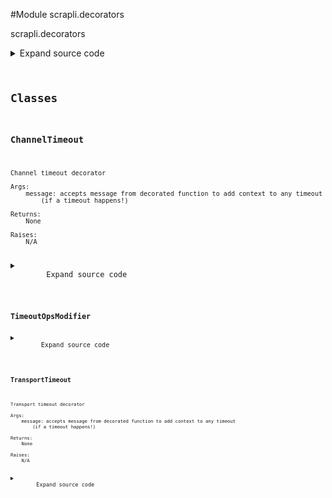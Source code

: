 <link rel="preload stylesheet" as="style" href="https://cdnjs.cloudflare.com/ajax/libs/10up-sanitize.css/11.0.1/sanitize.min.css" integrity="sha256-PK9q560IAAa6WVRRh76LtCaI8pjTJ2z11v0miyNNjrs=" crossorigin>
<link rel="preload stylesheet" as="style" href="https://cdnjs.cloudflare.com/ajax/libs/10up-sanitize.css/11.0.1/typography.min.css" integrity="sha256-7l/o7C8jubJiy74VsKTidCy1yBkRtiUGbVkYBylBqUg=" crossorigin>
<link rel="stylesheet preload" as="style" href="https://cdnjs.cloudflare.com/ajax/libs/highlight.js/10.1.1/styles/github.min.css" crossorigin>
<script defer src="https://cdnjs.cloudflare.com/ajax/libs/highlight.js/10.1.1/highlight.min.js" integrity="sha256-Uv3H6lx7dJmRfRvH8TH6kJD1TSK1aFcwgx+mdg3epi8=" crossorigin></script>
<script>window.addEventListener('DOMContentLoaded', () => hljs.initHighlighting())</script>















#Module scrapli.decorators

scrapli.decorators

<details class="source">
    <summary>
        <span>Expand source code</span>
    </summary>
    <pre>
        <code class="python">
"""scrapli.decorators"""
import asyncio
import signal
import sys
import threading
from concurrent.futures import ThreadPoolExecutor, wait
from functools import update_wrapper
from logging import LoggerAdapter
from typing import TYPE_CHECKING, Any, Callable

from scrapli.exceptions import ScrapliTimeout

if TYPE_CHECKING:
    from scrapli.channel import Channel  # pragma:  no cover
    from scrapli.driver import AsyncGenericDriver, GenericDriver  # pragma:  no cover
    from scrapli.transport.base.base_transport import BaseTransport  # pragma:  no cover

_IS_WINDOWS = sys.platform.startswith("win")


class TransportTimeout:
    def __init__(self, message: str = "") -> None:
        """
        Transport timeout decorator

        Args:
            message: accepts message from decorated function to add context to any timeout
                (if a timeout happens!)

        Returns:
            None

        Raises:
            N/A

        """
        self.message = message
        self.transport_instance: "BaseTransport"
        self.transport_timeout_transport = 0.0

    def __call__(self, wrapped_func: Callable[..., Any]) -> Callable[..., Any]:
        """
        Decorate an "operation" to modify the timeout_ops value for duration of that operation

        This decorator wraps send command/config ops and is used to allow users to set a
        `timeout_ops` value for the duration of a single method call -- this makes it so users don't
        need to manually set/reset the value

        Args:
            wrapped_func: function being decorated

        Returns:
            decorate: decorated func

        Raises:
            N/A

        """

        if asyncio.iscoroutinefunction(wrapped_func):

            async def decorate(*args: Any, **kwargs: Any) -> Any:
                self.transport_instance = args[0]
                self.transport_timeout_transport = self._get_timeout_transport()

                if not self.transport_timeout_transport:
                    return await wrapped_func(*args, **kwargs)

                try:
                    return await asyncio.wait_for(
                        wrapped_func(*args, **kwargs), timeout=self.transport_timeout_transport
                    )
                except asyncio.TimeoutError:
                    self._handle_timeout()

        else:
            # ignoring type error:
            # "All conditional function variants must have identical signatures"
            # one is sync one is async so never going to be identical here!
            def decorate(*args: Any, **kwargs: Any) -> Any:  # type: ignore
                self.transport_instance = args[0]
                self.transport_timeout_transport = self._get_timeout_transport()

                if not self.transport_timeout_transport:
                    return wrapped_func(*args, **kwargs)

                transport_instance_class_name = self.transport_instance.__class__.__name__

                if (
                    transport_instance_class_name in ("SystemTransport", "TelnetTransport")
                    or _IS_WINDOWS
                    or threading.current_thread() is not threading.main_thread()
                ):
                    return self._multiprocessing_timeout(
                        wrapped_func=wrapped_func,
                        args=args,
                        kwargs=kwargs,
                    )

                old = signal.signal(signal.SIGALRM, self._signal_raise_exception)
                signal.setitimer(signal.ITIMER_REAL, self.transport_timeout_transport)
                try:
                    return wrapped_func(*args, **kwargs)
                finally:
                    if self.transport_timeout_transport:
                        signal.setitimer(signal.ITIMER_REAL, 0)
                        signal.signal(signal.SIGALRM, old)

        # ensures that the wrapped function is updated w/ the original functions docs/etc. --
        # necessary for introspection for the auto gen docs to work!
        update_wrapper(wrapper=decorate, wrapped=wrapped_func)
        return decorate

    def _get_timeout_transport(self) -> float:
        """
        Fetch and return timeout transport from the transport object

        Args:
            N/A

        Returns:
            float: transport timeout value

        Raises:
            N/A

        """
        transport_args = self.transport_instance._base_transport_args  # pylint: disable=W0212
        return transport_args.timeout_transport

    def _handle_timeout(self) -> None:
        """
        Timeout handler method to close connections and raise ScrapliTimeout

        Args:
            N/A

        Returns:
            None

        Raises:
            ScrapliTimeout: always, if we hit this method we have already timed out!

        """
        self.transport_instance.logger.critical("transport operation timed out, closing transport")
        self.transport_instance.close()
        raise ScrapliTimeout(self.message)

    def _multiprocessing_timeout(
        self, wrapped_func: Callable[..., Any], args: Any, kwargs: Any
    ) -> Any:
        """
        Multiprocessing method for timeouts; works in threads and on windows

        Args:
            wrapped_func: function being decorated
            args: function being decorated args
            kwargs: function being decorated kwargs

        Returns:
            Any: result of decorated function

        Raises:
            N/A

        """
        with ThreadPoolExecutor(max_workers=1) as pool:
            future = pool.submit(wrapped_func, *args, **kwargs)
            wait([future], timeout=self.transport_timeout_transport)
            if not future.done():
                self._handle_timeout()
        return future.result()

    def _signal_raise_exception(self, signum: Any, frame: Any) -> None:
        """
        Signal method exception handler

        Args:
            signum: singum from the singal handler, unused here
            frame: frame from the signal handler, unused here

        Returns:
            None

        Raises:
            N/A

        """
        _, _ = signum, frame
        self._handle_timeout()


class ChannelTimeout:
    def __init__(self, message: str = "") -> None:
        """
        Channel timeout decorator

        Args:
            message: accepts message from decorated function to add context to any timeout
                (if a timeout happens!)

        Returns:
            None

        Raises:
            N/A

        """
        self.message = message
        self.channel_timeout_ops = 0.0
        self.channel_logger: LoggerAdapter
        self.transport_instance: "BaseTransport"

    def __call__(self, wrapped_func: Callable[..., Any]) -> Callable[..., Any]:
        """
        Decorate an "operation" to modify the timeout_ops value for duration of that operation

        This decorator wraps send command/config ops and is used to allow users to set a
        `timeout_ops` value for the duration of a single method call -- this makes it so users don't
        need to manually set/reset the value

        Args:
            wrapped_func: function being decorated

        Returns:
            decorate: decorated func

        Raises:
            N/A

        """
        if asyncio.iscoroutinefunction(wrapped_func):

            async def decorate(*args: Any, **kwargs: Any) -> Any:
                channel_instance: "Channel" = args[0]
                self.channel_logger = channel_instance.logger
                self.channel_timeout_ops = (
                    channel_instance._base_channel_args.timeout_ops  # pylint: disable=W0212
                )

                if not self.channel_timeout_ops:
                    return await wrapped_func(*args, **kwargs)

                self.transport_instance = channel_instance.transport

                try:
                    return await asyncio.wait_for(
                        wrapped_func(*args, **kwargs), timeout=self.channel_timeout_ops
                    )
                except asyncio.TimeoutError:
                    self._handle_timeout()

        else:
            # ignoring type error:
            # "All conditional function variants must have identical signatures"
            # one is sync one is async so never going to be identical here!
            def decorate(*args: Any, **kwargs: Any) -> Any:  # type: ignore
                channel_instance: "Channel" = args[0]
                self.channel_logger = channel_instance.logger
                self.channel_timeout_ops = (
                    channel_instance._base_channel_args.timeout_ops  # pylint: disable=W0212
                )

                if not self.channel_timeout_ops:
                    return wrapped_func(*args, **kwargs)

                self.transport_instance = channel_instance.transport
                transport_instance_class_name = self.transport_instance.__class__.__name__

                if (
                    transport_instance_class_name in ("SystemTransport", "TelnetTransport")
                    or _IS_WINDOWS
                    or threading.current_thread() is not threading.main_thread()
                ):
                    return self._multiprocessing_timeout(
                        wrapped_func=wrapped_func,
                        args=args,
                        kwargs=kwargs,
                    )

                old = signal.signal(signal.SIGALRM, self._signal_raise_exception)
                signal.setitimer(signal.ITIMER_REAL, self.channel_timeout_ops)
                try:
                    return wrapped_func(*args, **kwargs)
                finally:
                    if self.channel_timeout_ops:
                        signal.setitimer(signal.ITIMER_REAL, 0)
                        signal.signal(signal.SIGALRM, old)

        # ensures that the wrapped function is updated w/ the original functions docs/etc. --
        # necessary for introspection for the auto gen docs to work!
        update_wrapper(wrapper=decorate, wrapped=wrapped_func)
        return decorate

    def _handle_timeout(self) -> None:
        """
        Timeout handler method to close connections and raise ScrapliTimeout

        Args:
            N/A

        Returns:
            None

        Raises:
            ScrapliTimeout: always, if we hit this method we have already timed out!

        """
        self.channel_logger.critical("channel operation timed out, closing transport")
        self.transport_instance.close()
        raise ScrapliTimeout(self.message)

    def _multiprocessing_timeout(
        self, wrapped_func: Callable[..., Any], args: Any, kwargs: Any
    ) -> Any:
        """
        Multiprocessing method for timeouts; works in threads and on windows

        Args:
            wrapped_func: function being decorated
            args: function being decorated args
            kwargs: function being decorated kwargs

        Returns:
            Any: result of decorated function

        Raises:
            N/A

        """
        with ThreadPoolExecutor(max_workers=1) as pool:
            future = pool.submit(wrapped_func, *args, **kwargs)
            wait([future], timeout=self.channel_timeout_ops)
            if not future.done():
                self._handle_timeout()
        return future.result()

    def _signal_raise_exception(self, signum: Any, frame: Any) -> None:
        """
        Signal method exception handler

        Args:
            signum: singum from the singal handler, unused here
            frame: frame from the signal handler, unused here

        Returns:
            None

        Raises:
            N/A

        """
        _, _ = signum, frame
        self._handle_timeout()


class TimeoutOpsModifier:
    def __call__(self, wrapped_func: Callable[..., Any]) -> Callable[..., Any]:
        """
        Decorate an "operation" to modify the timeout_ops value for duration of that operation

        This decorator wraps send command/config ops and is used to allow users to set a
        `timeout_ops` value for the duration of a single method call -- this makes it so users don't
        need to manually set/reset the value

        Args:
            wrapped_func: function being decorated

        Returns:
            decorate: decorated func

        Raises:
            N/A

        """
        if asyncio.iscoroutinefunction(wrapped_func):

            async def decorate(*args: Any, **kwargs: Any) -> Any:
                driver_instance: "AsyncGenericDriver" = args[0]
                driver_logger = driver_instance.logger

                timeout_ops_kwarg = kwargs.get("timeout_ops", None)

                if timeout_ops_kwarg is None or timeout_ops_kwarg == driver_instance.timeout_ops:
                    result = await wrapped_func(*args, **kwargs)
                else:
                    driver_logger.info(
                        "modifying driver timeout for current operation, temporary timeout_ops "
                        f"value: '{timeout_ops_kwarg}'"
                    )
                    base_timeout_ops = driver_instance.timeout_ops
                    driver_instance.timeout_ops = kwargs["timeout_ops"]
                    result = await wrapped_func(*args, **kwargs)
                    driver_instance.timeout_ops = base_timeout_ops
                return result

        else:
            # ignoring type error:
            # "All conditional function variants must have identical signatures"
            # one is sync one is async so never going to be identical here!
            def decorate(*args: Any, **kwargs: Any) -> Any:  # type: ignore
                driver_instance: "GenericDriver" = args[0]
                driver_logger = driver_instance.logger

                timeout_ops_kwarg = kwargs.get("timeout_ops", None)

                if timeout_ops_kwarg is None or timeout_ops_kwarg == driver_instance.timeout_ops:
                    result = wrapped_func(*args, **kwargs)
                else:
                    driver_logger.info(
                        "modifying driver timeout for current operation, temporary timeout_ops "
                        f"value: '{timeout_ops_kwarg}'"
                    )
                    base_timeout_ops = driver_instance.timeout_ops
                    driver_instance.timeout_ops = kwargs["timeout_ops"]
                    result = wrapped_func(*args, **kwargs)
                    driver_instance.timeout_ops = base_timeout_ops
                return result

        # ensures that the wrapped function is updated w/ the original functions docs/etc. --
        # necessary for introspection for the auto gen docs to work!
        update_wrapper(wrapper=decorate, wrapped=wrapped_func)
        return decorate
        </code>
    </pre>
</details>




## Classes

### ChannelTimeout


```text
Channel timeout decorator

Args:
    message: accepts message from decorated function to add context to any timeout
        (if a timeout happens!)

Returns:
    None

Raises:
    N/A
```

<details class="source">
    <summary>
        <span>Expand source code</span>
    </summary>
    <pre>
        <code class="python">
class ChannelTimeout:
    def __init__(self, message: str = "") -> None:
        """
        Channel timeout decorator

        Args:
            message: accepts message from decorated function to add context to any timeout
                (if a timeout happens!)

        Returns:
            None

        Raises:
            N/A

        """
        self.message = message
        self.channel_timeout_ops = 0.0
        self.channel_logger: LoggerAdapter
        self.transport_instance: "BaseTransport"

    def __call__(self, wrapped_func: Callable[..., Any]) -> Callable[..., Any]:
        """
        Decorate an "operation" to modify the timeout_ops value for duration of that operation

        This decorator wraps send command/config ops and is used to allow users to set a
        `timeout_ops` value for the duration of a single method call -- this makes it so users don't
        need to manually set/reset the value

        Args:
            wrapped_func: function being decorated

        Returns:
            decorate: decorated func

        Raises:
            N/A

        """
        if asyncio.iscoroutinefunction(wrapped_func):

            async def decorate(*args: Any, **kwargs: Any) -> Any:
                channel_instance: "Channel" = args[0]
                self.channel_logger = channel_instance.logger
                self.channel_timeout_ops = (
                    channel_instance._base_channel_args.timeout_ops  # pylint: disable=W0212
                )

                if not self.channel_timeout_ops:
                    return await wrapped_func(*args, **kwargs)

                self.transport_instance = channel_instance.transport

                try:
                    return await asyncio.wait_for(
                        wrapped_func(*args, **kwargs), timeout=self.channel_timeout_ops
                    )
                except asyncio.TimeoutError:
                    self._handle_timeout()

        else:
            # ignoring type error:
            # "All conditional function variants must have identical signatures"
            # one is sync one is async so never going to be identical here!
            def decorate(*args: Any, **kwargs: Any) -> Any:  # type: ignore
                channel_instance: "Channel" = args[0]
                self.channel_logger = channel_instance.logger
                self.channel_timeout_ops = (
                    channel_instance._base_channel_args.timeout_ops  # pylint: disable=W0212
                )

                if not self.channel_timeout_ops:
                    return wrapped_func(*args, **kwargs)

                self.transport_instance = channel_instance.transport
                transport_instance_class_name = self.transport_instance.__class__.__name__

                if (
                    transport_instance_class_name in ("SystemTransport", "TelnetTransport")
                    or _IS_WINDOWS
                    or threading.current_thread() is not threading.main_thread()
                ):
                    return self._multiprocessing_timeout(
                        wrapped_func=wrapped_func,
                        args=args,
                        kwargs=kwargs,
                    )

                old = signal.signal(signal.SIGALRM, self._signal_raise_exception)
                signal.setitimer(signal.ITIMER_REAL, self.channel_timeout_ops)
                try:
                    return wrapped_func(*args, **kwargs)
                finally:
                    if self.channel_timeout_ops:
                        signal.setitimer(signal.ITIMER_REAL, 0)
                        signal.signal(signal.SIGALRM, old)

        # ensures that the wrapped function is updated w/ the original functions docs/etc. --
        # necessary for introspection for the auto gen docs to work!
        update_wrapper(wrapper=decorate, wrapped=wrapped_func)
        return decorate

    def _handle_timeout(self) -> None:
        """
        Timeout handler method to close connections and raise ScrapliTimeout

        Args:
            N/A

        Returns:
            None

        Raises:
            ScrapliTimeout: always, if we hit this method we have already timed out!

        """
        self.channel_logger.critical("channel operation timed out, closing transport")
        self.transport_instance.close()
        raise ScrapliTimeout(self.message)

    def _multiprocessing_timeout(
        self, wrapped_func: Callable[..., Any], args: Any, kwargs: Any
    ) -> Any:
        """
        Multiprocessing method for timeouts; works in threads and on windows

        Args:
            wrapped_func: function being decorated
            args: function being decorated args
            kwargs: function being decorated kwargs

        Returns:
            Any: result of decorated function

        Raises:
            N/A

        """
        with ThreadPoolExecutor(max_workers=1) as pool:
            future = pool.submit(wrapped_func, *args, **kwargs)
            wait([future], timeout=self.channel_timeout_ops)
            if not future.done():
                self._handle_timeout()
        return future.result()

    def _signal_raise_exception(self, signum: Any, frame: Any) -> None:
        """
        Signal method exception handler

        Args:
            signum: singum from the singal handler, unused here
            frame: frame from the signal handler, unused here

        Returns:
            None

        Raises:
            N/A

        """
        _, _ = signum, frame
        self._handle_timeout()
        </code>
    </pre>
</details>





### TimeoutOpsModifier



<details class="source">
    <summary>
        <span>Expand source code</span>
    </summary>
    <pre>
        <code class="python">
class TimeoutOpsModifier:
    def __call__(self, wrapped_func: Callable[..., Any]) -> Callable[..., Any]:
        """
        Decorate an "operation" to modify the timeout_ops value for duration of that operation

        This decorator wraps send command/config ops and is used to allow users to set a
        `timeout_ops` value for the duration of a single method call -- this makes it so users don't
        need to manually set/reset the value

        Args:
            wrapped_func: function being decorated

        Returns:
            decorate: decorated func

        Raises:
            N/A

        """
        if asyncio.iscoroutinefunction(wrapped_func):

            async def decorate(*args: Any, **kwargs: Any) -> Any:
                driver_instance: "AsyncGenericDriver" = args[0]
                driver_logger = driver_instance.logger

                timeout_ops_kwarg = kwargs.get("timeout_ops", None)

                if timeout_ops_kwarg is None or timeout_ops_kwarg == driver_instance.timeout_ops:
                    result = await wrapped_func(*args, **kwargs)
                else:
                    driver_logger.info(
                        "modifying driver timeout for current operation, temporary timeout_ops "
                        f"value: '{timeout_ops_kwarg}'"
                    )
                    base_timeout_ops = driver_instance.timeout_ops
                    driver_instance.timeout_ops = kwargs["timeout_ops"]
                    result = await wrapped_func(*args, **kwargs)
                    driver_instance.timeout_ops = base_timeout_ops
                return result

        else:
            # ignoring type error:
            # "All conditional function variants must have identical signatures"
            # one is sync one is async so never going to be identical here!
            def decorate(*args: Any, **kwargs: Any) -> Any:  # type: ignore
                driver_instance: "GenericDriver" = args[0]
                driver_logger = driver_instance.logger

                timeout_ops_kwarg = kwargs.get("timeout_ops", None)

                if timeout_ops_kwarg is None or timeout_ops_kwarg == driver_instance.timeout_ops:
                    result = wrapped_func(*args, **kwargs)
                else:
                    driver_logger.info(
                        "modifying driver timeout for current operation, temporary timeout_ops "
                        f"value: '{timeout_ops_kwarg}'"
                    )
                    base_timeout_ops = driver_instance.timeout_ops
                    driver_instance.timeout_ops = kwargs["timeout_ops"]
                    result = wrapped_func(*args, **kwargs)
                    driver_instance.timeout_ops = base_timeout_ops
                return result

        # ensures that the wrapped function is updated w/ the original functions docs/etc. --
        # necessary for introspection for the auto gen docs to work!
        update_wrapper(wrapper=decorate, wrapped=wrapped_func)
        return decorate
        </code>
    </pre>
</details>





### TransportTimeout


```text
Transport timeout decorator

Args:
    message: accepts message from decorated function to add context to any timeout
        (if a timeout happens!)

Returns:
    None

Raises:
    N/A
```

<details class="source">
    <summary>
        <span>Expand source code</span>
    </summary>
    <pre>
        <code class="python">
class TransportTimeout:
    def __init__(self, message: str = "") -> None:
        """
        Transport timeout decorator

        Args:
            message: accepts message from decorated function to add context to any timeout
                (if a timeout happens!)

        Returns:
            None

        Raises:
            N/A

        """
        self.message = message
        self.transport_instance: "BaseTransport"
        self.transport_timeout_transport = 0.0

    def __call__(self, wrapped_func: Callable[..., Any]) -> Callable[..., Any]:
        """
        Decorate an "operation" to modify the timeout_ops value for duration of that operation

        This decorator wraps send command/config ops and is used to allow users to set a
        `timeout_ops` value for the duration of a single method call -- this makes it so users don't
        need to manually set/reset the value

        Args:
            wrapped_func: function being decorated

        Returns:
            decorate: decorated func

        Raises:
            N/A

        """

        if asyncio.iscoroutinefunction(wrapped_func):

            async def decorate(*args: Any, **kwargs: Any) -> Any:
                self.transport_instance = args[0]
                self.transport_timeout_transport = self._get_timeout_transport()

                if not self.transport_timeout_transport:
                    return await wrapped_func(*args, **kwargs)

                try:
                    return await asyncio.wait_for(
                        wrapped_func(*args, **kwargs), timeout=self.transport_timeout_transport
                    )
                except asyncio.TimeoutError:
                    self._handle_timeout()

        else:
            # ignoring type error:
            # "All conditional function variants must have identical signatures"
            # one is sync one is async so never going to be identical here!
            def decorate(*args: Any, **kwargs: Any) -> Any:  # type: ignore
                self.transport_instance = args[0]
                self.transport_timeout_transport = self._get_timeout_transport()

                if not self.transport_timeout_transport:
                    return wrapped_func(*args, **kwargs)

                transport_instance_class_name = self.transport_instance.__class__.__name__

                if (
                    transport_instance_class_name in ("SystemTransport", "TelnetTransport")
                    or _IS_WINDOWS
                    or threading.current_thread() is not threading.main_thread()
                ):
                    return self._multiprocessing_timeout(
                        wrapped_func=wrapped_func,
                        args=args,
                        kwargs=kwargs,
                    )

                old = signal.signal(signal.SIGALRM, self._signal_raise_exception)
                signal.setitimer(signal.ITIMER_REAL, self.transport_timeout_transport)
                try:
                    return wrapped_func(*args, **kwargs)
                finally:
                    if self.transport_timeout_transport:
                        signal.setitimer(signal.ITIMER_REAL, 0)
                        signal.signal(signal.SIGALRM, old)

        # ensures that the wrapped function is updated w/ the original functions docs/etc. --
        # necessary for introspection for the auto gen docs to work!
        update_wrapper(wrapper=decorate, wrapped=wrapped_func)
        return decorate

    def _get_timeout_transport(self) -> float:
        """
        Fetch and return timeout transport from the transport object

        Args:
            N/A

        Returns:
            float: transport timeout value

        Raises:
            N/A

        """
        transport_args = self.transport_instance._base_transport_args  # pylint: disable=W0212
        return transport_args.timeout_transport

    def _handle_timeout(self) -> None:
        """
        Timeout handler method to close connections and raise ScrapliTimeout

        Args:
            N/A

        Returns:
            None

        Raises:
            ScrapliTimeout: always, if we hit this method we have already timed out!

        """
        self.transport_instance.logger.critical("transport operation timed out, closing transport")
        self.transport_instance.close()
        raise ScrapliTimeout(self.message)

    def _multiprocessing_timeout(
        self, wrapped_func: Callable[..., Any], args: Any, kwargs: Any
    ) -> Any:
        """
        Multiprocessing method for timeouts; works in threads and on windows

        Args:
            wrapped_func: function being decorated
            args: function being decorated args
            kwargs: function being decorated kwargs

        Returns:
            Any: result of decorated function

        Raises:
            N/A

        """
        with ThreadPoolExecutor(max_workers=1) as pool:
            future = pool.submit(wrapped_func, *args, **kwargs)
            wait([future], timeout=self.transport_timeout_transport)
            if not future.done():
                self._handle_timeout()
        return future.result()

    def _signal_raise_exception(self, signum: Any, frame: Any) -> None:
        """
        Signal method exception handler

        Args:
            signum: singum from the singal handler, unused here
            frame: frame from the signal handler, unused here

        Returns:
            None

        Raises:
            N/A

        """
        _, _ = signum, frame
        self._handle_timeout()
        </code>
    </pre>
</details>